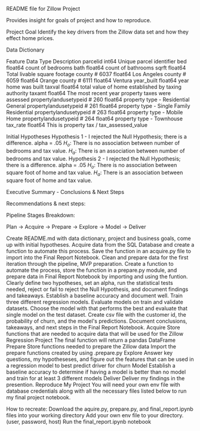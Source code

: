 
README file for  Zillow Project

Provides insight for goals of project and how to reproduce.

Project Goal
Identify the key drivers from the Zillow data set and how they effect home prices.


Data Dictionary

Feature	Data Type	Description
parcelid	int64	Unique parcel identifier
bed	float64	count of bedrooms
bath	float64	count of bathrooms
sqrft	float64	Total livable square footage
county # 6037	float64	Los Angeles
county # 6059	float64	Orange
county # 6111	float64	Ventura
year_built	float64	year home was built
taxval	float64	total value of home established by taxing authority
taxamt	float64	The most recent year property taxes were assessed
propertylandusetypeid # 260	float64	property type - Residential General
propertylandusetypeid # 261	float64	property type - Single Family Residential
propertylandusetypeid # 263	float64	property type - Mobile Home
propertylandusetypeid # 264	float64	property type - Townhouse
tax_rate	float64	This is property tax / tax_assessed_value

Initial Hypotheses
Hypothesis 1 - I rejected the Null Hypothesis; there is a difference.
alpha = .05
$H_o$: There is no association between number of bedrooms and tax value.
$H_a$: There is an association between number of bedrooms and tax value.
Hypothesis 2 - I rejected the Null Hypothesis; there is a difference.
alpha = .05
$H_o$: There is no association between square foot of home and tax value.
$H_a$: There is an association between square foot of home and tax value.

Executive Summary - Conclusions & Next Steps

Recommendations & next steps:


Pipeline Stages Breakdown:

Plan -> Acquire -> Prepare -> Explore -> Model -> Deliver

 Create README.md with data dictionary, project and business goals, come up with initial hypotheses.
 Acquire data from the SQL Database and create a function to automate this process. Save the function in an acquire.py file to import into the Final Report Notebook.
 Clean and prepare data for the first iteration through the pipeline, MVP preparation. Create a function to automate the process, store the function in a prepare.py module, and prepare data in Final Report Notebook by importing and using the funtion.
 Clearly define two hypotheses, set an alpha, run the statistical tests needed, reject or fail to reject the Null Hypothesis, and document findings and takeaways.
 Establish a baseline accuracy and document well.
 Train three different regression models.
 Evaluate models on train and validate datasets.
 Choose the model with that performs the best and evaluate that single model on the test dataset.
 Create csv file with the customer id, the probability of churn, and the model's predictions.
 Document conclusions, takeaways, and next steps in the Final Report Notebook.
Acquire
Store functions that are needed to acquire data that will be used for the Zillow Regression Project
The final function will return a pandas DataFrame
Prepare
Store functions needed to prepare the Zillow data
Import the prepare functions created by using .prepare.py
Explore
Answer key questions, my hypotheseses, and figure out the features that can be used in a regression model to best predict driver for churn
Model
Establish a baseline accuracy to determine if having a model is better than no model and train for at least 3 different models
Deliver
Deliver my findings in the presention.
Reproduce My Project
You will need your own env file with database credentials along with all the necessary files listed below to run my final project notebook.

 How to recreate:
 Download the aquire.py,
  prepare.py, 
  and final_report.ipynb files into your working directory
 Add your own env file to your directory. 
 (user, password, host)
 Run the final_report.ipynb notebook